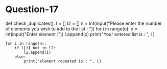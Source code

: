 # Question-17
def check_duplicates():
    l = []
    l2 = []
    n = int(input("Please enter the number of elements you wish to add to the list  :  "))
    for i in range(n):
        x = int(input("Enter element  :"))
        l.append(x)
    print("Your entered list is : ", l )

    for i in range(n):
        if l[i] not in l2:
            l2.append(i)
        else:
            print("element repeated is : ", i)

